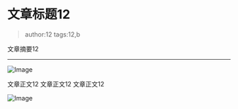 # 文章标题12
> author:12
> tags:12,b

文章摘要12
**********
![Image](/codelab-website/resources/res.png)

文章正文12
文章正文12
文章正文12

![Image](/codelab-website/resources/res.png)
